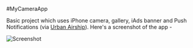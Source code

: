 #MyCameraApp

Basic project which uses iPhone camera, gallery, iAds banner and Push Notifications (via [Urban Airship](http://docs.urbanairship.com/build/ios.html)). Here's a screenshot of the app -

![Screenshot](http://i.imgur.com/jE85Nph.png)

